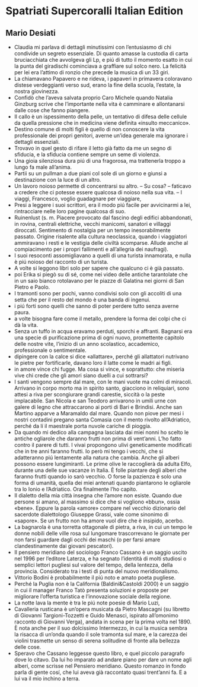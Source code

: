 # Spatriati Supercoralli Italian Edition
## Mario Desiati
- Claudia mi parlava di dettagli minutissimi con l’entusiasmo di chi condivide un segreto essenziale. Di quanto amasse la custodia di carta bruciacchiata che avvolgeva gli Lp, e piú di tutto il momento esatto in cui la punta del giradischi cominciava a graffiare sul solco nero. La felicità per lei era l’attimo di ronzio che precede la musica di un 33 giri.
- La chiamavano Papavero e ne rideva, i papaveri in primavera coloravano distese verdeggianti verso sud, erano la fine della scuola, l’estate, la nostra giovinezza.
- Confidò che l’aveva salvata proprio Caro Michele quando Natalia Ginzburg scrive che l’importante nella vita è camminare e allontanarsi dalle cose che fanno piangere.
- Il callo è un ispessimento della pelle, un tentativo di difesa delle cellule da quella pressione che in medicina viene definita «insulto meccanico».
- Destino comune di molti figli è quello di non conoscere la vita professionale dei propri genitori, averne un’idea generale ma ignorare i dettagli essenziali.
- Trovavo in quel gesto di rifare il letto già fatto da me un segno di sfiducia, e la sfiducia contiene sempre un seme di violenza.
- Una gioia silenziosa dura piú di una fragorosa, ma trattenerla troppo a lungo fa male all’anima.
- Partii su un pullman a due piani col sole di un giorno e giunsi a destinazione con la luce di un altro.
- Un lavoro noioso permette di concentrarsi su altro. – Su cosa? – faticavo a credere che ci potesse essere qualcosa di noioso nella sua vita. – I viaggi, Francesco, voglio guadagnare per viaggiare,
- Presi a leggere i suoi scrittori, era il modo piú facile per avvicinarmi a lei, rintracciare nelle loro pagine qualcosa di suo.
- Ruinenlust (s. m. Piacere provocato dal fascino degli edifici abbandonati, in rovina, centrali elettriche, vecchi manicomi, sanatori e villaggi diroccati. Sentimento di nostalgia per un tempo inesorabilmente passato. Origine risalente alla cultura neoclassica, quando i viaggiatori ammiravano i resti e le vestigia delle civiltà scomparse. Allude anche al compiacimento per i propri fallimenti e all’allegria dei naufragi).
- I suoi resoconti assomigliavano a quelli di una turista innamorata, e nulla è piú noioso del racconto di un turista.
- A volte si leggono libri solo per sapere che qualcuno ci è già passato.
- poi Erika si piegò su di sé, come nei video delle antiche tarantolate che in un saio bianco rotolavano per le piazze di Galatina nei giorni di San Pietro e Paolo.
- I tramonti sono per pochi, vanno condivisi solo con gli accoliti di una setta che per il resto del mondo è una banda di ingenui.
- i piú forti sono quelli che sanno di poter perdere tutto senza averne paura.
- a volte bisogna fare come il metallo, prendere la forma dei colpi che ci dà la vita.
- Senza un tuffo in acqua eravamo perduti, sporchi e affranti. Bagnarsi era una specie di purificazione prima di ogni nuovo, promettente capitolo delle nostre vite, l’inizio di un anno scolastico, accademico, professionale o sentimentale.
- dipingere con la calce si dice «allattare», perché gli allattatori nutrivano le pietre per fortificarle, davano loro il latte come le madri ai figli.
- in amore vince chi fugge. Ma cosa si vince, e soprattutto: che miseria vive chi crede che gli amori siano duelli a cui sottrarsi?
- I santi vengono sempre dal mare, con le mani vuote ma colmi di miracoli. Arrivano in corpo morto ma in spirito santo, giacciono in reliquiari, sono attesi a riva per scongiurare grandi carestie, siccità o la peste implacabile. San Nicola e san Teodoro arrivarono in umili urne con galere di legno che attraccarono ai porti di Bari e Brindisi. Anche san Martino apparve a Maramaldo dal mare. Quando non piove per mesi i nostri contadini pregano santa Comasia con il mento rivolto all’Adriatico, perché da lí il maestrale porta nuvole cariche di pioggia.
- Da quando mi dedico alla campagna lasciata dai miei nonni ho scelto le antiche ogliarole che daranno frutti non prima di vent’anni. L’ho fatto contro il parere di tutti. I vivai propongono ulivi geneticamente modificati che in tre anni faranno frutti. Io però mi tengo i vecchi, che si adatteranno piú lentamente alla natura che cambia. Anche gli alberi possono essere lungimiranti. Le prime olive le raccoglierà da adulta Elfo, durante una delle sue vacanze in Italia. È folle piantare degli alberi che faranno frutti quando io sarò vecchio. O forse la pazienza è solo una forma di umanità, quella dei miei antenati quando piantarono le ogliarole tra lo Ionio e l’Adriatico. Ora finalmente l’ho capito.
- Il dialetto della mia città insegna che l’amore non esiste. Quando due persone si amano, al massimo si dice che si vogliono «bbun», ossia «bene». Eppure la parola «amore» compare nel vecchio dizionario del sacerdote dialettologo Giuseppe Grassi, vale come sinonimo di «sapore». Se un frutto non ha amore vuol dire che è insipido, acerbo.
- La bagnarola è una torretta ottagonale di pietra, a riva, in cui un tempo le donne nobili delle ville rosa sul lungomare trascorrevano le giornate per non farsi guardare dagli occhi dei maschi (o per farsi amare clandestinamente dai giovani pescatori).
- Il pensiero meridiano del sociologo Franco Cassano è un saggio uscito nel 1996 per l’editore Laterza, e ha segnato l’identità di molti studiosi o semplici lettori pugliesi sul valore del tempo, della lentezza, della provincia. Considerato tra i testi di punta del nuovo meridionalismo.
- Vittorio Bodini è probabilmente il piú noto e amato poeta pugliese.
- Perché la Puglia non è la California (Baldini&Castoldi 2000) è un saggio in cui il manager Franco Tatò presenta soluzioni e proposte per migliorare l’offerta turistica e l’innovazione sociale della regione.
- La notte lava la mente è tra le piú note poesie di Mario Luzi,
- Cavalleria rusticana è un’opera musicata da Pietro Mascagni (su libretto di Giovanni Targioni-Tozzetti e Guido Menasci, ispirato all’omonimo racconto di Giovanni Verga), andata in scena per la prima volta nel 1890. È nota anche per il suo dolcissimo Intermezzo, in cui la musica sembra la risacca di un’onda quando il sole tramonta sul mare, e la carezza dei violini trasmette un senso di serena solitudine di fronte alla bellezza delle cose.
- Speravo che Cassano leggesse questo libro, e quel piccolo paragrafo dove lo citavo. Da lui ho imparato ad andare piano per dare un nome agli alberi, come scrisse nel Pensiero meridiano. Questo romanzo in fondo parla di gente cosí, che lui aveva già raccontato quasi trent’anni fa. E a lui va il mio inchino a terra.
